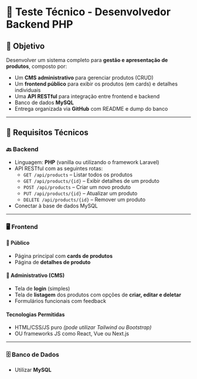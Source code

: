 # 🧪 Teste Técnico - Desenvolvedor Backend PHP

## 🎯 Objetivo

Desenvolver um sistema completo para **gestão e apresentação de produtos**, composto por:

- Um **CMS administrativo** para gerenciar produtos (CRUD)
- Um **frontend público** para exibir os produtos (em cards) e detalhes individuais
- Uma **API RESTful** para integração entre frontend e backend
- Banco de dados **MySQL**
- Entrega organizada via **GitHub** com README e dump do banco

---

## 🧱 Requisitos Técnicos

### 🔙 Backend

- Linguagem: **PHP** (vanilla ou utilizando o framework Laravel)
- API RESTful com as seguintes rotas:
  - `GET /api/products` – Listar todos os produtos
  - `GET /api/products/{id}` – Exibir detalhes de um produto
  - `POST /api/products` – Criar um novo produto
  - `PUT /api/products/{id}` – Atualizar um produto
  - `DELETE /api/products/{id}` – Remover um produto
- Conectar à base de dados MySQL

---

### 🖥️ Frontend

#### 📢 Público

- Página principal com **cards de produtos**
- Página de **detalhes de produto**

#### 🔐 Administrativo (CMS)

- Tela de **login** (simples)
- Tela de **listagem** dos produtos com opções de **criar, editar e deletar**
- Formulários funcionais com feedback

#### Tecnologias Permitidas

- HTML/CSS/JS puro *(pode utilizar Tailwind ou Bootstrap)*
- OU frameworks JS como React, Vue ou Next.js

---

### 🗄️ Banco de Dados

- Utilizar **MySQL**
